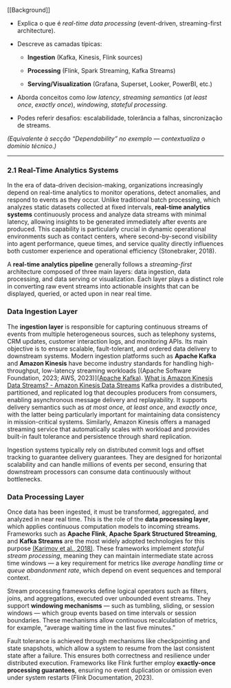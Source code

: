 [[Background]]
- Explica o que é _real-time data processing_ (event-driven, streaming-first architecture).
    
- Descreve as camadas típicas:
    
    - **Ingestion** (Kafka, Kinesis, Flink sources)
        
    - **Processing** (Flink, Spark Streaming, Kafka Streams)
        
    - **Serving/Visualization** (Grafana, Superset, Looker, PowerBI, etc.)
        
- Aborda conceitos como _low latency_, _streaming semantics_ (_at least once_, _exactly once_), _windowing_, _stateful processing_.
    
- Podes referir desafios: escalabilidade, tolerância a falhas, sincronização de streams.
    

_(Equivalente à secção “Dependability” no exemplo — contextualiza o domínio técnico.)_


---
### 2.1 Real-Time Analytics Systems
In the era of data-driven decision-making, organizations increasingly depend on real-time analytics to monitor operations, detect anomalies, and respond to events as they occur. Unlike traditional batch processing, which analyzes static datasets collected at fixed intervals, **real-time analytics systems** continuously process and analyze data streams with minimal latency, allowing insights to be generated immediately after events are produced. This capability is particularly crucial in dynamic operational environments such as contact centers, where second-by-second visibility into agent performance, queue times, and service quality directly influences both customer experience and operational efficiency (Stonebraker, 2018).

A **real-time analytics pipeline** generally follows a _streaming-first_ architecture composed of three main layers: data ingestion, data processing, and data serving or visualization. Each layer plays a distinct role in converting raw event streams into actionable insights that can be displayed, queried, or acted upon in near real time.

### Data Ingestion Layer

The **ingestion layer** is responsible for capturing continuous streams of events from multiple heterogeneous sources, such as telephony systems, CRM updates, customer interaction logs, and monitoring APIs. Its main objective is to ensure scalable, fault-tolerant, and ordered data delivery to downstream systems. Modern ingestion platforms such as **Apache Kafka** and **Amazon Kinesis** have become industry standards for handling high-throughput, low-latency streaming workloads [(Apache Software Foundation, 2023; AWS, 2023)]([Apache Kafka](https://kafka.apache.org/)).
[What is Amazon Kinesis Data Streams? - Amazon Kinesis Data Streams](https://docs.aws.amazon.com/streams/latest/dev/introduction.html)
Kafka provides a distributed, partitioned, and replicated log that decouples producers from consumers, enabling asynchronous message delivery and replayability. It supports delivery semantics such as _at most once_, _at least once_, and _exactly once_, with the latter being particularly important for maintaining data consistency in mission-critical systems. Similarly, Amazon Kinesis offers a managed streaming service that automatically scales with workload and provides built-in fault tolerance and persistence through shard replication.

Ingestion systems typically rely on distributed commit logs and offset tracking to guarantee delivery guarantees. They are designed for horizontal scalability and can handle millions of events per second, ensuring that downstream processors can consume data continuously without bottlenecks.

### Data Processing Layer

Once data has been ingested, it must be transformed, aggregated, and analyzed in near real time. This is the role of the **data processing layer**, which applies continuous computation models to incoming streams. Frameworks such as **Apache Flink**, **Apache Spark Structured Streaming**, and **Kafka Streams** are the most widely adopted technologies for this purpose [(Karimov et al., 2018)]([1802.08496](https://arxiv.org/pdf/1802.08496)). These frameworks implement _stateful stream processing_, meaning they can maintain intermediate state across time windows — a key requirement for metrics like _average handling time_ or _queue abandonment rate_, which depend on event sequences and temporal context.

Stream processing frameworks define logical operators such as filters, joins, and aggregations, executed over unbounded event streams. They support **windowing mechanisms** — such as tumbling, sliding, or session windows — which group events based on time intervals or session boundaries. These mechanisms allow continuous recalculation of metrics, for example, “average waiting time in the last five minutes.”

Fault tolerance is achieved through mechanisms like checkpointing and state snapshots, which allow a system to resume from the last consistent state after a failure. This ensures both correctness and resilience under distributed execution. Frameworks like Flink further employ **exactly-once processing guarantees**, ensuring no event duplication or omission even under system restarts (Flink Documentation, 2023).

